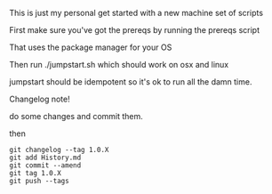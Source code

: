 This is just my personal get started with a new machine set of scripts

First make sure you've got the prereqs by running the prereqs script

That uses the package manager for your OS

Then run ./jumpstart.sh which should work on osx and linux

jumpstart should be idempotent so it's ok to run all the damn time.

Changelog note!

do some changes and commit them.

then 

    git changelog --tag 1.0.X 
    git add History.md
    git commit --amend
    git tag 1.0.X
    git push --tags
